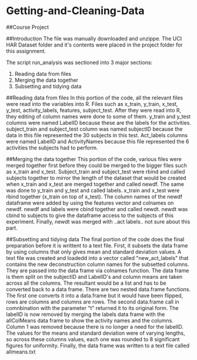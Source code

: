 # Getting-and-Cleaning-Data

##Course Project

##Introduction
The file was manually downloaded and unzippe. The UCI HAR Dataset folder and it's contents were placed in the project folder for this assignment.

The script run_analysis was sectioned into 3 major sections: 
1. Reading data from files
2. Merging the data together
3. Subsetting and tidying data


##Reading data from files
In this portion of the code, all the relevant files were read into the variables into R. Files such as x_train, y_train, x_test, y_test, activity_labels, features, subject_test.
After they were read into R, they editing of column names were done to some of them. y_train and y_test columns were named LabelID because these are the labels for the activities. 
subject_train and subject_test column was named subjectID because the data in this file represented the 30 subjects in this test. Act_labels columns were named LabelID and ActivityNames because 
this file represented the 6 activities the subjects had to perform.


##Merging the data together
This portion of the code, various files were merged together first before they could be merged to the bigger files such as x_train and x_test. Subject_train and subject_test were rbind and called subjects 
together to mirror the length of the dataset that would be created when x_train and x_test are merged together and called newdf. The same was done to y_train and y_test and called labels. x_train and x_test 
were rbind together (x_train on top of x_test). The column names of the newdf dataframe were added by using the features vector and colnames on newdf. newdf and labels were cbind together and called newdt.
newdt was cbind to subjects to give the dataframe access to the subjects of this experiment. Finally, newdt was merged with ..act labels.. not sure about this part.

##Subsetting and tidying data
The final portion of the code does the final preparation before it is writtent to a text file. First, it subsets the data frame by using columns that only gives mean and standard deviation values. A text file was created and loadedd into a vector called "new_act_labels" that contains the new deconstruction column names for the subsetted columns. They are passed into the data frame via colnames function. 
The data frame is them split on the subjectID and LabelID's and column means are taken across all the columns. The resultant would be a list and has to be converted back to a data frame. There are two nested data.frame functions. The first one converts it into a data.frame but it would have been flipped, rows are columns and columns are rows. The second data.frame call in comnbination with the parameter "t" returned it to its original form.
The labelID is now removed by merging the labels data frame with the allColMeans data frame to show the activity names and the columns. Column 1 was removed because there is no longer a need for the labelID.
The values for the means and standard deviation were of varying lengths, so across these columns values, each one was rounded to 8 significant figures for uniformity.
Finally, the data frame was written to a text file called allmeans.txt